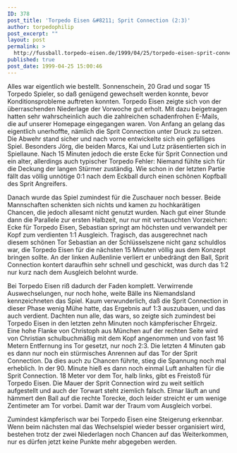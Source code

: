 ```yaml
---
ID: 378
post_title: 'Torpedo Eisen &#8211; Sprit Connection (2:3)'
author: torpedophilip
post_excerpt: ""
layout: post
permalink: >
  http://fussball.torpedo-eisen.de/1999/04/25/torpedo-eisen-sprit-connection-23/
published: true
post_date: 1999-04-25 15:00:46
---
```

Alles war eigentlich wie bestellt. Sonnenschein, 20 Grad und sogar 15 Torpedo Spieler, so daß genügend gewechselt werden konnte, bevor Konditionsprobleme auftreten konnten. Torpedo Eisen zeigte sich von der überraschenden Niederlage der Vorwoche gut erholt. Mit dazu beigetragen hatten sehr wahrscheinlich auch die zahlreichen schadenfrohen E-Mails, die auf unserer Homepage eingegangen waren. Von Anfang an gelang das eigentlich unerhoffte, nämlich die Sprit Connection unter Druck zu setzen. Die Abwehr stand sicher und nach vorne entwickelte sich ein gefälliges Spiel. Besonders Jörg, die beiden Marcs, Kai und Lutz präsentierten sich in Spiellaune. Nach 15 Minuten jedoch die erste Ecke für Sprit Connection und ein alter, allerdings auch typischer Torpedo Fehler: Niemand fühlte sich für die Deckung der langen Stürmer zuständig. Wie schon in der letzten Partie fällt das völlig unnötige 0:1 nach dem Eckball durch einen schönen Kopfball des Sprit Angreifers.

Danach wurde das Spiel zumindest für die Zuschauer noch besser. Beide Mannschaften schenkten sich nichts und kamen zu hochkarätigen Chancen, die jedoch allesamt nicht genutzt wurden. Nach gut einer Stunde dann die Parallele zur ersten Halbzeit, nur nur mit vertauschten Vorzeichen: Ecke für Torpedo Eisen, Sebastian springt am höchsten und verwandelt per Kopf zum verdienten 1:1 Ausgleich. Tragisch, das ausgerechnet nach diesem schönen Tor Sebastian an der Schlüsselszene nicht ganz schuldlos war, die Torpedo Eisen für die nächsten 15 Minuten völlig aus dem Konzept bringen sollte. An der linken Außenlinie verliert er unbedrängt den Ball, Sprit Connection kontert daraufhin sehr schnell und geschickt, was durch das 1:2 nur kurz nach dem Ausgleich belohnt wurde.

Bei Torpedo Eisen riß dadurch der Faden komplett. Verwirrende Auswechselungen, nur noch hohe, weite Bälle ins Niemandsland kennzeichneten das Spiel. Kaum verwunderlich, daß die Sprit Connection in dieser Phase wenig Mühe hatte, das Ergebnis auf 1:3 auszubauen, und das auch verdient. Dachten nun alle, das wars, so zeigte sich zumindest bei Torpedo Eisen in den letzten zehn Minuten noch kämpferischer Ehrgeiz. Eine hohe Flanke von Christoph aus München auf der rechten Seite wird von Christian schulbuchmäßig mit dem Kopf angenommen und von fast 16 Metern Entfernung ins Tor gesetzt, nur noch 2:3. Die letzten 4 Minuten gab es dann nur noch ein stürmisches Anrennen auf das Tor der Sprit Connection. Da dies auch zu Chancen führte, stieg die Spannung noch mal erheblich. In der 90. Minute hieß es dann noch einmal Luft anhalten für die Sprit Connection. 18 Meter vor dem Tor, halb links, gibt es Freistoß für Torpedo Eisen. Die Mauer der Sprit Connection wird zu weit seitlich aufgestellt und auch der Torwart steht ziemlich falsch. Elmar läuft an und hämmert den Ball auf die rechte Torecke, doch leider streicht er um wenige Zentimeter am Tor vorbei. Damit war der Traum vom Ausgleich vorbei.

Zumindest kämpferisch war bei Torpedo Eisen eine Steigerung erkennbar. Wenn beim nächsten mal das Wechselspiel wieder besser organisiert wird, bestehen trotz der zwei Niederlagen noch Chancen auf das Weiterkommen, nur es dürfen jetzt keine Punkte mehr abgegeben werden.